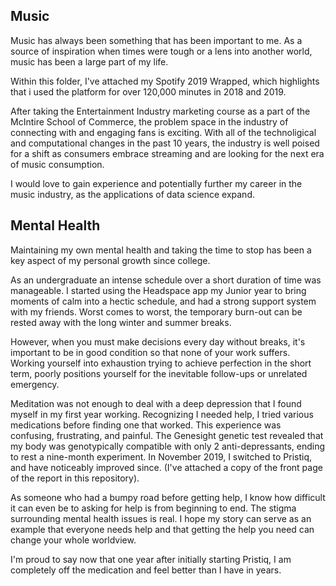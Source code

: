 ## Music

Music has always been something that has been important to me. As a source of inspiration when times were tough or a lens into another world, music has been a large part of my life.

Within this folder, I've attached my Spotify 2019 Wrapped, which highlights that i used the platform for over 120,000 minutes in 2018 and 2019. 

After taking the Entertainment Industry marketing course as a part of the McIntire School of Commerce, the problem space in the industry of connecting with and engaging fans is exciting. With all of the technoligical and computational changes in the past 10 years, the industry is well poised for a shift as consumers embrace streaming and are looking for the next era of music consumption.

I would love to gain experience and potentially further my career in the music industry, as the applications of data science expand.

## Mental Health

Maintaining my own mental health and taking the time to stop has been a key aspect of my personal growth since college. 

As an undergraduate an intense schedule over a short duration of time was manageable. I started using the Headspace app my Junior year to bring moments of calm into a hectic schedule, and had a strong support system with my friends. Worst comes to worst, the temporary burn-out can be rested away with the long winter and summer breaks.

However, when you must make decisions every day without breaks, it's important to be in good condition so that none of your work suffers. Working yourself into exhaustion trying to achieve perfection in the short term, poorly positions yourself for the inevitable follow-ups or unrelated emergency.  

Meditation was not enough to deal with a deep depression that I found myself in my first year working. Recognizing I needed help, I tried various medications before finding one that worked. This experience was confusing, frustrating, and painful. The Genesight genetic test revealed that my body was genotypically compatible with only 2 anti-depressants, ending to rest a nine-month experiment. In November 2019, I switched to Pristiq, and have noticeably improved since. (I've attached a copy of the front page of the report in this repository).

As someone who had a bumpy road before getting help, I know how difficult it can even be to asking for help is from beginning to end. The stigma surrounding mental health issues is real. I hope my story can serve as an example that everyone needs help and that getting the help you need can change your whole worldview. 

I'm proud to say now that one year after initially starting Pristiq, I am completely off the medication and feel better than I have in years. 
